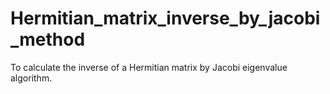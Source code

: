 # Hermitian_matrix_inverse_by_jacobi_method
To calculate the inverse of a Hermitian matrix by Jacobi eigenvalue algorithm.
